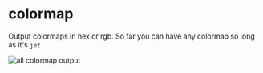 # colormap

Output colormaps in hex or rgb. So far you can have any colormap so long as it's `jet`.

![all colormap output](http://img89.imageshack.us/img89/9401/newcolourthing.png)